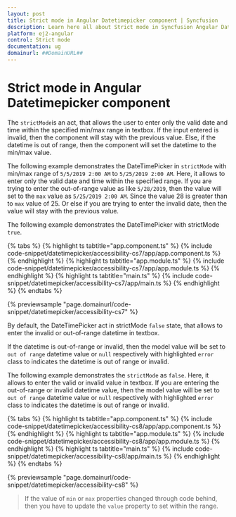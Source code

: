 ```yaml
---
layout: post
title: Strict mode in Angular Datetimepicker component | Syncfusion
description: Learn here all about Strict mode in Syncfusion Angular Datetimepicker component of Syncfusion Essential JS 2 and more.
platform: ej2-angular
control: Strict mode 
documentation: ug
domainurl: ##DomainURL##
---
```


# Strict mode in Angular Datetimepicker component

The `strictMode`is an act, that allows the user to enter only the valid date and time within the specified min/max range in textbox.
If the input entered is invalid, then the component will stay with the previous value.
Else, if the datetime is out of range, then the component will set the datetime to the min/max value.

The following example demonstrates the DateTimePicker in `strictMode` with min/max range of `5/5/2019 2:00 AM` to `5/25/2019 2:00 AM`. Here, it allows to enter only the valid date and time within the specified range. If you are trying to enter the out-of-range value as like `5/28/2019`, then the value will set to the `max` value as `5/25/2019 2:00 AM`. Since the value 28 is greater than to `max` value of 25. Or else if you are trying to enter the invalid date, then the value will stay with the previous value.

The following example demonstrates the DateTimePicker with strictMode `true`.

{% tabs %}
{% highlight ts tabtitle="app.component.ts" %}
{% include code-snippet/datetimepicker/accessibility-cs7/app/app.component.ts %}
{% endhighlight %}
{% highlight ts tabtitle="app.module.ts" %}
{% include code-snippet/datetimepicker/accessibility-cs7/app/app.module.ts %}
{% endhighlight %}
{% highlight ts tabtitle="main.ts" %}
{% include code-snippet/datetimepicker/accessibility-cs7/app/main.ts %}
{% endhighlight %}
{% endtabs %}
  
{% previewsample "page.domainurl/code-snippet/datetimepicker/accessibility-cs7" %}

By default, the DateTimePicker act in strictMode `false` state, that allows to enter the invalid or out-of-range datetime in textbox.

If the datetime is out-of-range or invalid, then the model value will be set to `out of range` datetime value or `null` respectively with highlighted `error` class to indicates the datetime is out of range or invalid.

The following example demonstrates the `strictMode` as `false`. Here, it allows to enter the valid or invalid value in textbox.
If you are entering the out-of-range or invalid datetime value, then the model value will be set to `out of range` datetime value or `null` respectively with highlighted `error` class to indicates the datetime is out of range or invalid.

{% tabs %}
{% highlight ts tabtitle="app.component.ts" %}
{% include code-snippet/datetimepicker/accessibility-cs8/app/app.component.ts %}
{% endhighlight %}
{% highlight ts tabtitle="app.module.ts" %}
{% include code-snippet/datetimepicker/accessibility-cs8/app/app.module.ts %}
{% endhighlight %}
{% highlight ts tabtitle="main.ts" %}
{% include code-snippet/datetimepicker/accessibility-cs8/app/main.ts %}
{% endhighlight %}
{% endtabs %}
  
{% previewsample "page.domainurl/code-snippet/datetimepicker/accessibility-cs8" %}

> If the value of `min` or `max` properties changed through code behind, then you have to update the `value` property to set within the range.
